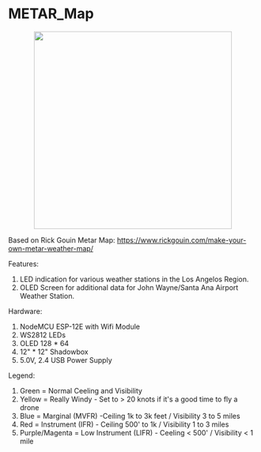 # METAR_Map

<p align="center">
  <img src=https://github.com/schu-lab/METAR_Map/blob/main/IMG_9553.jpg height="400 />
  <img src=https://github.com/schu-lab/METAR_Map/blob/main/IMG_9548.jpg height="400" />
</p>

Based on Rick Gouin Metar Map: https://www.rickgouin.com/make-your-own-metar-weather-map/

Features:
1. LED indication for various weather stations in the Los Angelos Region.
2. OLED Screen for additional data for John Wayne/Santa Ana Airport Weather Station.

Hardware:
1. NodeMCU ESP-12E with Wifi Module
2. WS2812 LEDs
3. OLED 128 * 64
4. 12" * 12" Shadowbox
5. 5.0V, 2.4 USB Power Supply

Legend:
1.  Green = Normal Ceeling and Visibility
2.  Yellow = Really Windy - Set to > 20 knots if it's a good time to fly a drone
3.  Blue = Marginal (MVFR) -Ceiling 1k to 3k feet / Visibility 3 to 5 miles
4.  Red = Instrument (IFR) - Ceiling 500' to 1k / Visibility 1 to 3 miles
5.  Purple/Magenta = Low Instrument (LIFR) - Ceeling < 500' / Visibility < 1 mile
